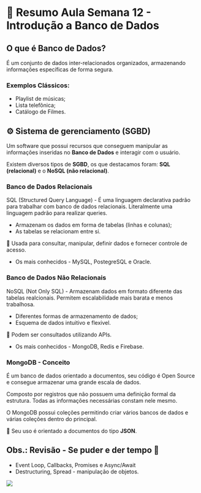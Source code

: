 # 📝 Resumo Aula Semana 12 - Introdução a Banco de Dados

##  O que é Banco de Dados?

É um conjunto de dados inter-relacionados organizados, armazenando informações específicas de forma segura. 

### Exemplos Clássicos:
* Playlist de músicas;
* Lista telefônica;
* Catálogo de Filmes.

## ⚙️ Sistema de gerenciamento (SGBD)

Um software que possui recursos que conseguem manipular as informações inseridas no **Banco de Dados** e interagir com o usuário.

Existem diversos tipos de **SGBD**, os que destacamos foram: **SQL (relacional)** e o **NoSQL (não relacional)**.

### **Banco de Dados Relacionais**

SQL (Structured Query Language) - É uma linguagem declarativa padrão para trabalhar com banco de dados relacionais. Literalmente uma linguagem padrão para realizar queries. 

* Armazenam os dados em forma de tabelas (linhas e colunas);
* As tabelas se relacionam entre si. 

📌 Usada para consultar, manipular, definir dados e fornecer controle de acesso. 

* Os mais conhecidos - MySQL, PostegreSQL e Oracle.

### **Banco de Dados Não Relacionais**

NoSQL (Not Only SQL) - Armazenam dados em formato diferente das tabelas realcionais. Permitem escalabilidade mais barata e menos trabalhosa. 

* Diferentes formas de armazenamento de dados;
* Esquema de dados intuitivo e flexivel.

📌 Podem ser consultados utilizando APIs.

* Os mais conhecidos - MongoDB, Redis e Firebase. 

### **MongoDB - Conceito**

É  um banco de dados orientado a documentos, seu código é Open Source e consegue armazenar uma grande escala de dados.

Composto por registros que não possuem uma definição formal da estrutura. Todas as informações necessárias constam nele  mesmo. 

O MongoDB possui coleções permitindo criar vários bancos de dados e várias coleções dentro do principal. 

📌 Seu uso é orientado a documentos do tipo **JSON**.

## **Obs.: Revisão - Se puder e der tempo** 🫶

- Event Loop, Callbacks, Promises e Async/Await
- Destructuring, Spread - manipulação de objetos. 


![](https://media.tenor.com/X9DDaxO1_X0AAAAC/school-paper.gif)



